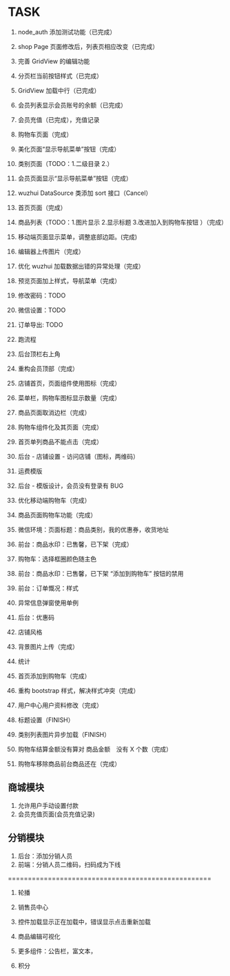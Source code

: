 # TASK

1. node_auth 添加测试功能（已完成）
1. shop Page 页面修改后，列表页相应改变（已完成）
1. 完善 GridView 的编辑功能
1. 分页栏当前按钮样式（已完成）
1. GridView 加载中行（已完成）
1. 会员列表显示会员账号的余额（已完成）
1. 会员充值（已完成），充值记录
1. 购物车页面（完成）
1. 美化页面“显示导航菜单”按钮（完成）
1. 类别页面（TODO：1.二级目录 2.）
1. 会员页面显示“显示导航菜单”按钮（完成）
1. wuzhui DataSource 类添加 sort 接口（Cancel）
1. 首页页面（完成）
1. 商品列表（TODO：1.图片显示 2.显示标题 3.改进加入到购物车按钮 ）（完成）
1. 移动端页面显示菜单，调整底部边距。(完成)
1. 编辑器上传图片（完成）
1. 优化 wuzhui 加载数据出错的异常处理（完成）
1. 预览页面加上样式，导航菜单（完成）

1. 修改密码：TODO
1. 微信设置：TODO
1. 订单导出: TODO
1. 跑流程
1. 后台顶栏右上角

1. 重构会员顶部（完成）
1. 店铺首页，页面组件使用图标（完成）
1. 菜单栏，购物车图标显示数量（完成）
1. 商品页面取消边栏（完成）
1. 购物车组件化及其页面（完成）
1. 首页单列商品不能点击（完成）

1. 后台 - 店铺设置 - 访问店铺（图标，两维码）
1. 运费模版
1. 后台 - 模版设计，会员没有登录有 BUG
1. 优化移动端购物车（完成）
1. 商品页面购物车功能（完成）
1. 微信环境：页面标题：商品类别，我的优惠券，收货地址
1. 前台：商品水印：已售馨，已下架（完成）
1. 购物车：选择框圈颜色随主色
1. 前台：商品水印：已售馨，已下架 “添加到购物车” 按钮的禁用
1. 前台：订单慨况：样式
1. 异常信息弹窗使用单例
1. 后台：优惠码

1. 店铺风格
1. 背景图片上传（完成）

1. 统计
1. 首页添加到购物车（完成）
1. 重构 bootstrap 样式，解决样式冲突（完成）
1. 用户中心用户资料修改（完成）
1. 标题设置（FINISH）
1. 类别列表图片异步加载（FINISH）
1. 购物车结算金额没有算对 商品金额　没有 X 个数（完成）
1. 购物车移除商品前台商品还在（完成）

## 商城模块

1. 允许用户手动设置付款
1. 会员充值页面(会员充值记录)

## 分销模块

1. 后台：添加分销人员
1. 前端：分销人员二维码，扫码成为下线





===================================================

1. 轮播
1. 销售员中心
1. 控件加载显示正在加载中，错误显示点击重新加载
1. 商品编辑可视化
1. 更多组件：公告栏，富文本，

1. 积分